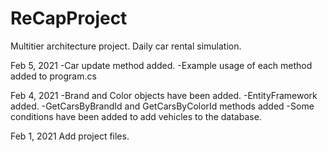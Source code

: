 # ReCapProject
Multitier architecture project. Daily car rental simulation.

Feb 5, 2021
-Car update method added.
-Example usage of each method added to program.cs

Feb 4, 2021
-Brand and Color objects have been added.
-EntityFramework added.
-GetCarsByBrandId and GetCarsByColorId methods added
-Some conditions have been added to add vehicles to the database.

Feb 1, 2021
Add project files.